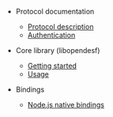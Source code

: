 - Protocol documentation

  - [Protocol description](./protocol/description.md)
  - [Authentication](./protocol/authentication.md)

- Core library (libopendesf)

  - [Getting started](./libopendesf/gettingstarted.md)
  - [Usage](./libopendesf/usage.md)

- Bindings

  - [Node.js native bindings](./bindings/node.md)